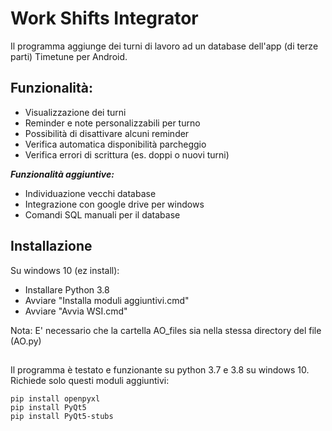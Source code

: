 # Work Shifts Integrator
Il programma aggiunge dei turni di lavoro ad un database dell'app (di terze parti) Timetune per Android.

## Funzionalità:
- Visualizzazione dei turni
- Reminder e note personalizzabili per turno
- Possibilità di disattivare alcuni reminder
- Verifica automatica disponibilità parcheggio
- Verifica errori di scrittura (es. doppi o nuovi turni)

***Funzionalità aggiuntive:***
- Individuazione vecchi database
- Integrazione con google drive per windows
- Comandi SQL manuali per il database

## Installazione
Su windows 10 (ez install):
- Installare Python 3.8
- Avviare "Installa moduli aggiuntivi.cmd"
- Avviare "Avvia WSI.cmd"

Nota: E' necessario che la cartella AO_files sia nella stessa directory del file (AO.py)
##
Il programma è testato e funzionante su python 3.7 e 3.8 su windows 10. Richiede solo questi moduli aggiuntivi:
```shell
pip install openpyxl
pip install PyQt5
pip install PyQt5-stubs
```

